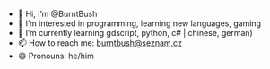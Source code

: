 - 👋 Hi, I’m @BurntBush
- 👀 I’m interested in programming, learning new languages, gaming
- 🌱 I’m currently learning gdscript, python, c# | chinese, german)
- 📫 How to reach me: burntbush@seznam.cz
- 😄 Pronouns: he/him

